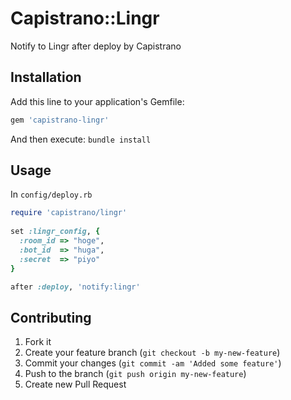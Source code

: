 # Capistrano::Lingr

Notify to Lingr after deploy by Capistrano

## Installation

Add this line to your application's Gemfile:

```rb
gem 'capistrano-lingr'
```

And then execute: `bundle install`

## Usage

In `config/deploy.rb`

```rb
require 'capistrano/lingr'
		
set :lingr_config, {
  :room_id => "hoge",
  :bot_id  => "huga",
  :secret  => "piyo"
}

after :deploy, 'notify:lingr'
```

## Contributing

1. Fork it
2. Create your feature branch (`git checkout -b my-new-feature`)
3. Commit your changes (`git commit -am 'Added some feature'`)
4. Push to the branch (`git push origin my-new-feature`)
5. Create new Pull Request
